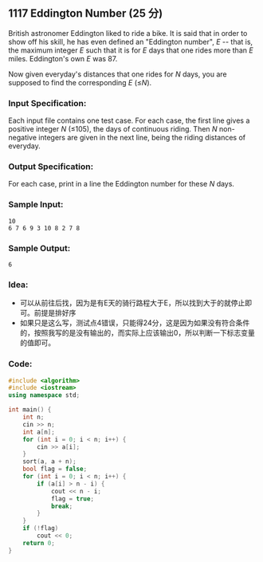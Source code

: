 ##  **1117 Eddington Number (25 分)** 

British astronomer Eddington liked to ride a bike. It is said that in order to show off his skill, he has even defined an "Eddington number", *E* -- that is, the maximum integer *E* such that it is for *E* days that one rides more than *E* miles. Eddington's own *E* was 87.

Now given everyday's distances that one rides for *N* days, you are supposed to find the corresponding *E* (≤*N*).

### Input Specification:

Each input file contains one test case. For each case, the first line gives a positive integer *N* (≤105), the days of continuous riding. Then *N* non-negative integers are given in the next line, being the riding distances of everyday.

### Output Specification:

For each case, print in a line the Eddington number for these *N* days.

### Sample Input:

```in
10
6 7 6 9 3 10 8 2 7 8
```

### Sample Output:

```out
6
```

### Idea:

- 可以从前往后找，因为是有E天的骑行路程大于E，所以找到大于的就停止即可。前提是排好序
- 如果只是这么写，测试点4错误，只能得24分，这是因为如果没有符合条件的，按照我写的是没有输出的，而实际上应该输出0，所以判断一下标志变量的值即可。

### Code:

```c++
#include <algorithm>
#include <iostream>
using namespace std;

int main() {
    int n;
    cin >> n;
    int a[n];
    for (int i = 0; i < n; i++) {
        cin >> a[i];
    }
    sort(a, a + n);
    bool flag = false;
    for (int i = 0; i < n; i++) {
        if (a[i] > n - i) {
            cout << n - i;
            flag = true;
            break;
        }
    }
    if (!flag)
        cout << 0;
    return 0;
}
```

